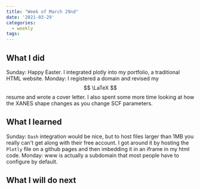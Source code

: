 ```yaml
---
title: "Week of March 29nd"
date: '2021-03-29'
categories:
  - weekly
tags:
---
```


## What I did
Sunday: Happy Easter. I integrated plotly into my portfolio, a traditional HTML website.
Monday: I registered a domain and revised my $$ \LaTeX $$ resume and wrote a cover letter. I also spent some more time looking at how the XANES shape changes as you change SCF parameters.

## What I learned
Sunday: `Dash` integration would be nice, but to host files larger than 1MB you really can't get along with their free account. I got around it by hosting the `Plotly` file on a github pages and then imbedding it in an iframe in my html code.
Monday: www is actually a subdomain that most people have to configure by default.

## What I will do next